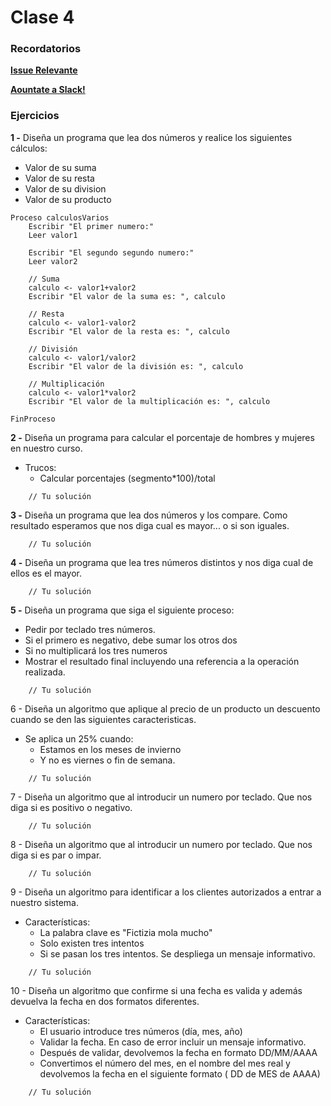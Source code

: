 # Clase 4

### Recordatorios

**[Issue Relevante](https://github.com/Fictizia/Master-en-programacion-de-aplicaciones-con-JavaScript-y-Node.js_ed1/issues/5)**

**[Aountate a Slack!](https://github.com/Fictizia/Master-en-programacion-de-aplicaciones-con-JavaScript-y-Node.js_ed1/issues/1)**

### Ejercicios

**1 -** Diseña un programa que lea dos números y realice los siguientes cálculos:
- Valor de su suma
- Valor de su resta
- Valor de su division
- Valor de su producto

```
Proceso calculosVarios
	Escribir "El primer numero:"
	Leer valor1
	
	Escribir "El segundo segundo numero:"
	Leer valor2
	
	// Suma
	calculo <- valor1+valor2
	Escribir "El valor de la suma es: ", calculo
	
	// Resta
	calculo <- valor1-valor2
	Escribir "El valor de la resta es: ", calculo
	
	// División
	calculo <- valor1/valor2
	Escribir "El valor de la división es: ", calculo
	
	// Multiplicación
	calculo <- valor1*valor2
	Escribir "El valor de la multiplicación es: ", calculo
	
FinProceso
```


**2 -** Diseña un programa para calcular el porcentaje de hombres y mujeres en nuestro curso.
- Trucos:
	- Calcular porcentajes (segmento*100)/total
```
    // Tu solución
```

**3 -** Diseña un programa que lea dos números y los compare. Como resultado esperamos que nos diga cual es mayor... o si son iguales.
```
    // Tu solución
```

**4 -** Diseña un programa que lea tres números distintos y nos diga cual de ellos es el mayor.
```
    // Tu solución
```

**5 -** Diseña un programa que siga el siguiente proceso:
- Pedir por teclado tres números.
- Si el primero es negativo, debe sumar los otros dos
- Si no multiplicará los tres numeros
- Mostrar el resultado final incluyendo una referencia a la operación realizada.
```
    // Tu solución
```

6 - Diseña un algoritmo que aplique al precio de un producto un descuento cuando se den las siguientes caracteristicas.
- Se aplica un 25% cuando:
	- Estamos en los meses de invierno
	- Y no es viernes o fin de semana.
```
    // Tu solución
```

7 - Diseña un algoritmo que al introducir un numero por teclado. Que nos diga si es positivo o negativo.
```
    // Tu solución
```

8 - Diseña un algoritmo que al  introducir un numero por teclado. Que nos diga si es par o impar.
```
    // Tu solución
```

9 -  Diseña un algoritmo para identificar a los clientes autorizados a entrar a nuestro sistema.
- Características:
	- La palabra clave es "Fictizia mola mucho"
	- Solo existen tres intentos
	- Si se pasan los tres intentos. Se despliega un mensaje informativo.
```
    // Tu solución
```

10 - Diseña un algoritmo que confirme si una fecha es valida y además devuelva la fecha en dos formatos diferentes.
- Características:
	- El usuario introduce tres números (día, mes, año)
	- Validar la fecha. En caso de error incluir un mensaje informativo.
	- Después de validar, devolvemos la fecha en formato DD/MM/AAAA
	- Convertimos el número del mes, en el nombre del mes real y devolvemos la fecha en el siguiente formato ( DD de MES de AAAA)
```
    // Tu solución
```

